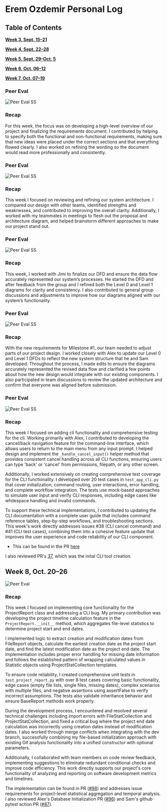 
# Erem Ozdemir Personal Log

## Table of Contents

**[Week 3, Sept. 15–21](#week-3-sept-1521)**

**[Week 4, Sept. 22–28](#week-4-sept-2228)**

**[Week 5, Sept. 29–Oct. 5](#week-5-sept-29-oct-5)**

**[Week 6, Oct. 06–12](#week-6-oct-6-12)**

**[Week 7, Oct. 07–19](#week-7-oct-0719)**


### Peer Eval
![Peer Eval SS](./log_images/personal_log_imgs/Erem/erem_week3_log.png)

### Recap
For this week, the focus was on developing a high-level overview of our project and finalizing the requirements document. I contributed by helping to specify both the functional and non-functional requirements, making sure that new ideas were placed under the correct sections and that everything flowed clearly. I also worked on refining the wording so the document would read more professionally and consistently.

### Peer Eval
![Peer Eval SS](./log_images/personal_log_imgs/Erem/erem_week4_log.png)


### Recap
This week I focused on reviewing and refining our system architecture. I compared our design with other teams, identified strengths and weaknesses, and contributed to improving the overall clarity. Additionally, I worked with my teammates in meetings to flesh out the proposal and architecture diagram, and helped brainstorm different approaches to make our project stand out.

### Peer Eval
![Peer Eval SS](./log_images/personal_log_imgs/Erem/erem_week5_log.png)


### Recap
This week, I worked with Jimi to finalize our DFD and ensure the data flow accurately represented our system’s processes. He started the DFD and after feedback from the group and I refined both the Level 0 and Level 1 diagrams for clarity and consistency. I also contributed to general group discussions and adjustments to improve how our diagrams aligned with our system’s functionality.

### Peer Eval
![Peer Eval SS](./log_images/personal_log_imgs/Erem/erem_week6_log.png)


### Recap
With the new requirements for Milestone #1, our team needed to adjust parts of our project design. I worked closely with Alex to update our Level 0 and Level 1 DFDs to reflect the new system structure that he and Sam developed. Throughout the process, I made edits to ensure the diagrams accurately represented the revised data flow and clarified a few points about how the new design would integrate with our existing components. I also participated in team discussions to review the updated architecture and confirm that everyone was aligned before submission.

### Peer Eval
![Peer Eval SS](./log_images/personal_log_imgs/Erem/erem_week7_log.png)


### Recap
This week I focused on adding cli functionality and comprehensive testing for the cli. Working primarily with Alex, I contributed to developing the cancel/back navigation feature for the command-line interface, which allows users to return to the main menu from any input prompt. I helped design and implement the `_handle_cancel_input()` helper method that provides consistent cancel handling across all CLI functions, ensuring users can type 'back' or 'cancel' from permissions, filepath, or any other screen.

Additionally, I worked extensively on creating comprehensive test coverage for the CLI functionality. I developed over 20 test cases in `test_app_cli.py` that cover initialization, command routing, user interactions, error handling, and complete workflow integration. The tests use mock-based approaches to simulate user input and verify CLI responses, including edge cases like whitespace handling and invalid commands.

To support these technical implementations, I contributed to updating the CLI documentation with a complete user guide that includes command reference tables, step-by-step workflows, and troubleshooting sections. This week's work directly addresses issues #38 (CLI cancel command) and #41 (CLI test cases), combining them into a cohesive feature update that  improves the user experience and code reliability of our CLI component.
- This can be found in the PR [here](https://github.com/COSC-499-W2025/capstone-project-team-18/pull/53)

I also reviewed PR's [37](https://github.com/COSC-499-W2025/capstone-project-team-18/pull/37), which was the inital CLI tool creation.


## Week 8, Oct. 20–26

![Peer Eval](/logs/log_images/personal_log_imgs/Erem/erem_week8_log.png)

### Recap
This week I focused on implementing core functionality for the ProjectReport class and addressing a CLI bug. My primary contribution was developing the project timeline calculation feature in the `ProjectReport.__init__` method, which aggregates file-level statistics to determine project start and end dates.

I implemented logic to extract creation and modification dates from FileReport objects, calculate the earliest creation date as the project start date, and find the latest modification date as the project end date. The implementation includes proper error handling for missing date information and follows the established pattern of wrapping calculated values in Statistic objects using ProjectStatCollection templates.

To ensure code reliability, I created comprehensive unit tests in `test_project_report.py` with over 8 test cases covering basic functionality, edge cases (empty file lists, single files, missing dates), complex scenarios with multiple files, and negative assertions using assertFalse to verify incorrect assumptions. The tests also validate inheritance behavior and ensure BaseReport methods work properly.

During the development process, I encountered and resolved several technical challenges including import errors with FileStatCollection and ProjectStatCollection, and fixed a critical bug where the project end date calculation was incorrectly using creation dates instead of modification dates. I also worked through merge conflicts when integrating with the dev branch, successfully combining my file-based initialization approach with existing Git analysis functionality into a unified constructor with optional parameters.

Additionally, I collaborated with team members on code review feedback, implementing suggestions to eliminate redundant conditional checks and improve code efficiency. This work directly supports our project's core functionality of analyzing and reporting on software development metrics and timelines.

The implementation can be found in PR ([#98](https://github.com/COSC-499-W2025/capstone-project-team-18/pull/98)) and addresses issue requirements for project-level statistical aggregation and temporal analysis. I also reviewed Alex's Database Initialization PR ([#96](https://github.com/COSC-499-W2025/capstone-project-team-18/pull/96)) and Sam's github pytest action PR ([#87](https://github.com/COSC-499-W2025/capstone-project-team-18/pull/87)).
